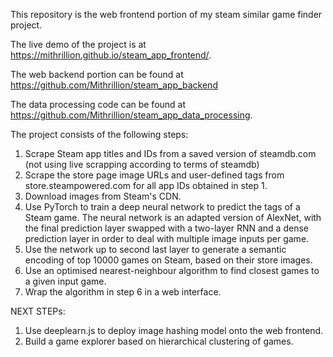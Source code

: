 This repository is the web frontend portion of my steam similar game finder project. 

The live demo of the project is at https://mithrillion.github.io/steam_app_frontend/. 

The web backend portion can be found at https://github.com/Mithrillion/steam_app_backend 

The data processing code can be found at https://github.com/Mithrillion/steam_app_data_processing.


The project consists of the following steps:

1. Scrape Steam app titles and IDs from a saved version of steamdb.com (not using live scrapping according to terms of steamdb)
2. Scrape the store page image URLs and user-defined tags from store.steampowered.com for all app IDs obtained in step 1.
3. Download images from Steam's CDN.
4. Use PyTorch to train a deep neural network to predict the tags of a Steam game. The neural network is an adapted version of AlexNet, with the final prediction layer swapped with a two-layer RNN and a dense prediction layer in order to deal with multiple image inputs per game.
5. Use the network up to second last layer to generate a semantic encoding of top 10000 games on Steam, based on their store images.
6. Use an optimised nearest-neighbour algorithm to find closest games to a given input game.
7. Wrap the algorithm in step 6 in a web interface.

NEXT STEPs:

1. Use deeplearn.js to deploy image hashing model onto the web frontend.
2. Build a game explorer based on hierarchical clustering of games.
